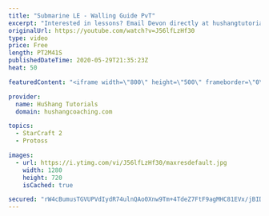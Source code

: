 ```yaml
---
title: "Submarine LE - Walling Guide PvT"
excerpt: "Interested in lessons? Email Devon directly at hushangtutorials@outlook.com ------------------------------------------------------------------------------------------------------- Want to support HuShang Tutorials directly? Patreon is a website where you can contribute a monthly donation that will help"
originalUrl: https://youtube.com/watch?v=J56lfLzHf30
type: video
price: Free
length: PT2M41S
publishedDateTime: 2020-05-29T21:35:23Z
heat: 50

featuredContent: "<iframe width=\"800\" height=\"500\" frameborder=\"0\" src=\"https://www.youtube.com/embed/J56lfLzHf30\" allow=\"accelerometer; autoplay; encrypted-media; gyroscope; picture-in-picture\" allowfullscreen></iframe>"

provider:
  name: HuShang Tutorials
  domain: hushangcoaching.com

topics:
  - StarCraft 2
  - Protoss

images:
  - url: https://i.ytimg.com/vi/J56lfLzHf30/maxresdefault.jpg
    width: 1280
    height: 720
    isCached: true

secured: "rW4cBumusTGVUPVdIydR74ulnQAo0Xnw9Tm+4TdeZ7FtF9agMHC81EVx/jBIDxuSO6fC+HOUM74C061qbZKn6jaF0MW33PExxlkhsQW5yRP604pLqaxLfKAQeTRJHNbtGpHwLpzgE8CqP9AO6wLj7p92dOnVREj9HdYbgjxLEobg06lPu2AnbwKF0OZx+TB2Yg4MsEcxOXsaGMxMoAXboaNUmXzj34hlz4XlyEgIQzeD3b0l4kulTMQRumb3qkC7n7SIv2PYn1r++boh6kwKcCQVoqTtvmNU0OfUk1wARzEIZDldR67I745KxrmkeIzMUXN//WodNp3rIL39pkJJp3NQWYOfqr/jEXhNEKlTUonksH2rsnOoOpMws3qCVCS2zmf+xfk+5dBpNXxdHrugvkCOC8PvJ25PwNJa0YE78Ew=;aD4GFn+Ah6NilxT11Ffdcg=="
---
```


